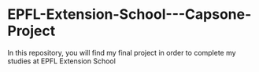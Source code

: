 # EPFL-Extension-School---Capsone-Project
In this repository, you will find my final project in order to complete my studies at EPFL Extension School
